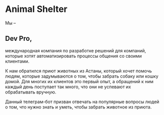 # Animal Shelter

Мы – 

## Dev Pro, 

международная компания по разработке решений для компаний, 
которые хотят автоматизировать процессы общения со своими клиентами.

К нам обратился приют животных из Астаны, который хочет помочь людям, 
которые задумываются о том, чтобы забрать собаку или кошку домой. 
Для многих их клиентов это первый опыт, а обращений к ним каждый день 
поступает так много, что они не успевают их обрабатывать вручную.

Данный телеграм-бот призван отвечать на популярные вопросы людей о том, 
что нужно знать и уметь, чтобы забрать животное из приюта.
